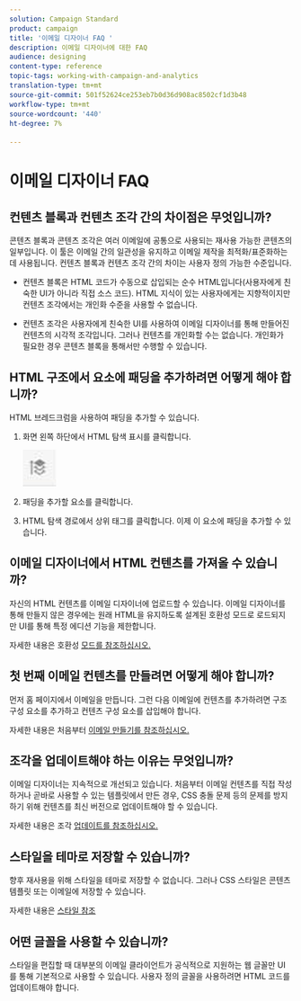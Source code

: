 ```yaml
---
solution: Campaign Standard
product: campaign
title: '이메일 디자이너 FAQ '
description: 이메일 디자이너에 대한 FAQ
audience: designing
content-type: reference
topic-tags: working-with-campaign-and-analytics
translation-type: tm+mt
source-git-commit: 501f52624ce253eb7b0d36d908ac8502cf1d3b48
workflow-type: tm+mt
source-wordcount: '440'
ht-degree: 7%

---
```



# 이메일 디자이너 FAQ

## 컨텐츠 블록과 컨텐츠 조각 간의 차이점은 무엇입니까?

콘텐츠 블록과 콘텐츠 조각은 여러 이메일에 공통으로 사용되는 재사용 가능한 콘텐츠의 일부입니다. 이 툴은 이메일 간의 일관성을 유지하고 이메일 제작을 최적화/표준화하는 데 사용됩니다. 컨텐츠 블록과 컨텐츠 조각 간의 차이는 사용자 정의 가능한 수준입니다.

* 컨텐츠 블록은 HTML 코드가 수동으로 삽입되는 순수 HTML입니다(사용자에게 친숙한 UI가 아니라 직접 소스 코드). HTML 지식이 있는 사용자에게는 지향적이지만 컨텐츠 조각에서는 개인화 수준을 사용할 수 없습니다.

* 컨텐츠 조각은 사용자에게 친숙한 UI를 사용하여 이메일 디자이너를 통해 만들어진 컨텐츠의 시각적 조각입니다. 그러나 컨텐츠를 개인화할 수는 없습니다. 개인화가 필요한 경우 콘텐츠 블록을 통해서만 수행할 수 있습니다.

## HTML 구조에서 요소에 패딩을 추가하려면 어떻게 해야 합니까?

HTML 브레드크럼을 사용하여 패딩을 추가할 수 있습니다.

1. 화면 왼쪽 하단에서 HTML 탐색 표시를 클릭합니다.

   ![](assets/do-not-localize/breadcrumb.png)

1. 패딩을 추가할 요소를 클릭합니다.
1. HTML 탐색 경로에서 상위 태그를 클릭합니다.
이제 이 요소에 패딩을 추가할 수 있습니다.

## 이메일 디자이너에서 HTML 컨텐츠를 가져올 수 있습니까?

자신의 HTML 컨텐츠를 이메일 디자이너에 업로드할 수 있습니다. 이메일 디자이너를 통해 만들지 않은 경우에는 원래 HTML을 유지하도록 설계된 호환성 모드로 로드되지만 UI를 통해 특정 에디션 기능을 제한합니다.

자세한 내용은 호환성 [모드를 참조하십시오.](../../designing/using/using-existing-content.md#compatibility-mode)

## 첫 번째 이메일 컨텐츠를 만들려면 어떻게 해야 합니까?

먼저 홈 페이지에서 이메일을 만듭니다.
그런 다음 이메일에 컨텐츠를 추가하려면 구조 구성 요소를 추가하고 컨텐츠 구성 요소를 삽입해야 합니다.

자세한 내용은 처음부터 [이메일 만들기를 참조하십시오.](../../designing/using/quick-start.md#from-scratch-email)

## 조각을 업데이트해야 하는 이유는 무엇입니까?

이메일 디자이너는 지속적으로 개선되고 있습니다. 처음부터 이메일 컨텐츠를 직접 작성하거나 곧바로 사용할 수 있는 템플릿에서 만든 경우, CSS 충돌 문제 등의 문제를 방지하기 위해 컨텐츠를 최신 버전으로 업데이트해야 할 수 있습니다.

자세한 내용은 조각 [업데이트를 참조하십시오.](../../designing/using/designing-content-in-adobe-campaign.md#email-designer-updates)

## 스타일을 테마로 저장할 수 있습니까?

향후 재사용을 위해 스타일을 테마로 저장할 수 없습니다. 그러나 CSS 스타일은 콘텐츠 템플릿 또는 이메일에 저장할 수 있습니다.

자세한 내용은 [스타일 참조](../../designing/using/styles.md)

## 어떤 글꼴을 사용할 수 있습니까?

스타일을 편집할 때 대부분의 이메일 클라이언트가 공식적으로 지원하는 웹 글꼴만 UI를 통해 기본적으로 사용할 수 있습니다. 사용자 정의 글꼴을 사용하려면 HTML 코드를 업데이트해야 합니다.

